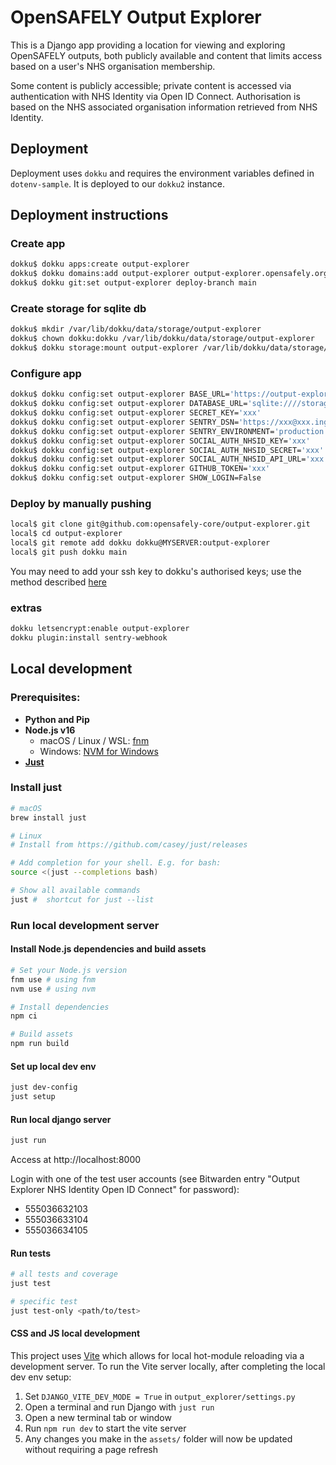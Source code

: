 # OpenSAFELY Output Explorer

This is a Django app providing a location for viewing and exploring OpenSAFELY outputs, both publicly available and content that limits access based on a user's NHS organisation membership.

Some content is publicly accessible; private content is accessed via authentication with NHS Identity via Open ID Connect. Authorisation is based on the NHS associated organisation information retrieved from NHS Identity.

## Deployment

Deployment uses `dokku` and requires the environment variables defined in `dotenv-sample`.
It is deployed to our `dokku2` instance.

## Deployment instructions

### Create app

```sh
dokku$ dokku apps:create output-explorer
dokku$ dokku domains:add output-explorer output-explorer.opensafely.org
dokku$ dokku git:set output-explorer deploy-branch main
```

### Create storage for sqlite db

```sh
dokku$ mkdir /var/lib/dokku/data/storage/output-explorer
dokku$ chown dokku:dokku /var/lib/dokku/data/storage/output-explorer
dokku$ dokku storage:mount output-explorer /var/lib/dokku/data/storage/output-explorer/:/storage
```

### Configure app

```sh
dokku$ dokku config:set output-explorer BASE_URL='https://output-explorer.opensafely.org'
dokku$ dokku config:set output-explorer DATABASE_URL='sqlite:////storage/db.sqlite3'
dokku$ dokku config:set output-explorer SECRET_KEY='xxx'
dokku$ dokku config:set output-explorer SENTRY_DSN='https://xxx@xxx.ingest.sentry.io/xxx'
dokku$ dokku config:set output-explorer SENTRY_ENVIRONMENT='production'
dokku$ dokku config:set output-explorer SOCIAL_AUTH_NHSID_KEY='xxx'
dokku$ dokku config:set output-explorer SOCIAL_AUTH_NHSID_SECRET='xxx'
dokku$ dokku config:set output-explorer SOCIAL_AUTH_NHSID_API_URL='xxx'
dokku$ dokku config:set output-explorer GITHUB_TOKEN='xxx'
dokku$ dokku config:set output-explorer SHOW_LOGIN=False
```

### Deploy by manually pushing

```sh
local$ git clone git@github.com:opensafely-core/output-explorer.git
local$ cd output-explorer
local$ git remote add dokku dokku@MYSERVER:output-explorer
local$ git push dokku main
```

You may need to add your ssh key to dokku's authorised keys; use the method described [here](https://dokku.com/docs/deployment/user-management/)

### extras

```sh
dokku letsencrypt:enable output-explorer
dokku plugin:install sentry-webhook
```

## Local development

### Prerequisites:

- **Python and Pip**
- **Node.js v16**
  - macOS / Linux / WSL: [fnm](https://github.com/Schniz/fnm)
  - Windows: [NVM for Windows](https://github.com/coreybutler/nvm-windows)
- **[Just](#install-just)**

### Install just

```sh
# macOS
brew install just

# Linux
# Install from https://github.com/casey/just/releases

# Add completion for your shell. E.g. for bash:
source <(just --completions bash)

# Show all available commands
just #  shortcut for just --list
```

### Run local development server

#### Install Node.js dependencies and build assets

```sh
# Set your Node.js version
fnm use # using fnm
nvm use # using nvm

# Install dependencies
npm ci

# Build assets
npm run build
```

#### Set up local dev env

```sh
just dev-config
just setup
```

#### Run local django server

```sh
just run
```

Access at http://localhost:8000

Login with one of the test user accounts (see Bitwarden entry "Output Explorer NHS Identity Open ID Connect" for password):

- 555036632103
- 555036633104
- 555036634105

#### Run tests

```sh
# all tests and coverage
just test

# specific test
just test-only <path/to/test>
```

#### CSS and JS local development

This project uses [Vite](https://vitejs.dev/) which allows for local hot-module reloading via a development server. To run the Vite server locally, after completing the local dev env setup:

1. Set `DJANGO_VITE_DEV_MODE = True` in `output_explorer/settings.py`
2. Open a terminal and run Django with `just run`
3. Open a new terminal tab or window
4. Run `npm run dev` to start the vite server
5. Any changes you make in the `assets/` folder will now be updated without requiring a page refresh
